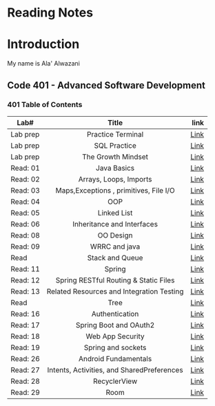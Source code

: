 # Reading Notes

# Introduction
My name is Ala' Alwazani

## Code 401 - Advanced Software Development

### 401 Table of Contents 

| **Lab#**   |      **Title**      |                                **link**                                   |
|------------|:-------------------:|--------------------------------------------------------------------------:|
| Lab prep   |  Practice Terminal         | [Link](https://alaaylula.github.io/reading-notes/Terminal)  |
| Lab prep   |  SQL Practice              | [Link](https://alaaylula.github.io/reading-notes/SQL)       |
| Lab prep   |  The Growth Mindset        | [Link](https://alaaylula.github.io/reading-notes/Mindset)   |
| Read: 01   |   Java Basics              | [Link](https://alaaylula.github.io/reading-notes/JavaBasics)   |
| Read: 02   |   Arrays, Loops, Imports   | [Link](https://alaaylula.github.io/reading-notes/Arrays_Loops_Imports)   |
| Read: 03   |   Maps,Exceptions , primitives, File I/O     | [Link](https://alaaylula.github.io/reading-notes/Maps_primitives_File)   |
| Read: 04   |   OOP     | [Link](https://alaaylula.github.io/reading-notes/OOP)   |
| Read: 05   |   Linked List     | [Link](https://alaaylula.github.io/reading-notes/LinkedList)   |
| Read: 06   |   Inheritance and Interfaces     | [Link](https://alaaylula.github.io/reading-notes/Inheritance_and_Interfaces)   |
| Read: 08   |   OO Design     | [Link](https://alaaylula.github.io/reading-notes/OO_Design)   |
| Read: 09   |   WRRC and java     | [Link](https://alaaylula.github.io/reading-notes/WRRC_and_Java)   |
| Read   |   Stack and Queue     | [Link](https://alaaylula.github.io/reading-notes/Stacks_and_Queues)   |
| Read: 11   |   Spring     | [Link](https://alaaylula.github.io/reading-notes/Spring)   |
| Read: 12   |   Spring RESTful Routing & Static Files     | [Link](https://alaaylula.github.io/reading-notes/Spring2)   |
| Read: 13   |  Related Resources and Integration Testing | [Link](https://alaaylula.github.io/reading-notes/Related_Resources_Testing)   |
| Read   |   Tree | [Link](https://alaaylula.github.io/reading-notes/Tree)   |
| Read: 16  |   Authentication | [Link](https://alaaylula.github.io/reading-notes/Authentication)   |
| Read: 17  |   Spring Boot and OAuth2 | [Link](https://alaaylula.github.io/reading-notes/Spring_Authorization)   |
| Read: 18  |   Web App Security | [Link](https://alaaylula.github.io/reading-notes/WebApp_Security)   |
| Read: 19  |   Spring and sockets | [Link](https://alaaylula.github.io/reading-notes/spring_and_sockets)   |
| Read: 26  |   Android Fundamentals | [Link](https://alaaylula.github.io/reading-notes/Android_Fundamentals)   |
| Read: 27  |    Intents, Activities, and SharedPreferences | [Link](https://alaaylula.github.io/reading-notes/Intents)   |
| Read: 28  |    RecyclerView | [Link](https://alaaylula.github.io/reading-notes/RecyclerView)   |
| Read: 29  |    Room | [Link](https://alaaylula.github.io/reading-notes/Room)   |


    

